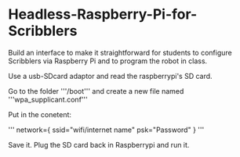 # Headless-Raspberry-Pi-for-Scribblers
Build an interface to make it straightforward for students to configure Scribblers via Raspberry Pi and to program the robot in class.

Use a usb-SDcard adaptor and read the raspberrypi's SD card. 

Go to the folder '''/boot''' and create a new file named '''wpa_supplicant.conf'''

Put in the conetent:

'''
network={
    ssid="wifi/internet name"
    psk="Password"
}
'''

Save it. Plug the SD card back in Raspberrypi and run it. 
